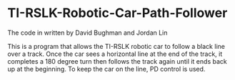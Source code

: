 # TI-RSLK-Robotic-Car-Path-Follower

The code in written by David Bughman and Jordan Lin

This is a program that allows the TI-RSLK robotic car to follow a black line over a track. Once the car sees a horizontal line at the end of the track, it completes a 180 degree turn then follows the track again until it ends back up at the beginning.
To keep the car on the line, PD control is used. 
